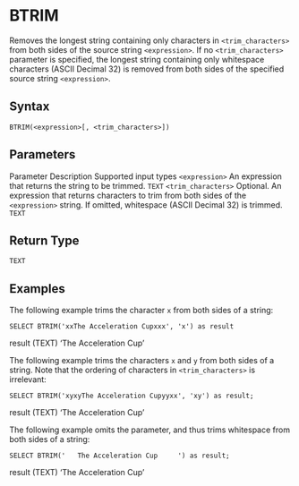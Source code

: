 # [](#btrim)BTRIM

Removes the longest string containing only characters in `<trim_characters>` from both sides of the source string `<expression>`. If no `<trim_characters>` parameter is specified, the longest string containing only whitespace characters (ASCII Decimal 32) is removed from both sides of the specified source string `<expression>`.

## [](#syntax)Syntax

```
BTRIM(<expression>[, <trim_characters>])
```

## [](#parameters)Parameters

Parameter Description Supported input types `<expression>` An expression that returns the string to be trimmed. `TEXT` `<trim_characters>` Optional. An expression that returns characters to trim from both sides of the `<expression>` string. If omitted, whitespace (ASCII Decimal 32) is trimmed. `TEXT`

## [](#return-type)Return Type

`TEXT`

## [](#examples)Examples

The following example trims the character `x` from both sides of a string:

```
SELECT BTRIM('xxThe Acceleration Cupxxx', 'x') as result
```

result (TEXT) ‘The Acceleration Cup’

The following example trims the characters `x` and `y` from both sides of a string. Note that the ordering of characters in `<trim_characters>` is irrelevant:

```
SELECT BTRIM('xyxyThe Acceleration Cupyyxx', 'xy') as result;
```

result (TEXT) ‘The Acceleration Cup’

The following example omits the parameter, and thus trims whitespace from both sides of a string:

```
SELECT BTRIM('   The Acceleration Cup     ') as result;
```

result (TEXT) ‘The Acceleration Cup’